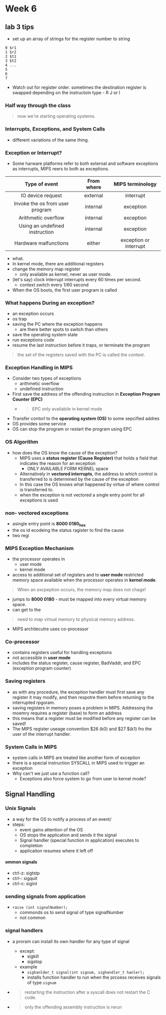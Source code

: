 # Week 6

## lab 3 tips
- set up an array of strings for the register number to string
```
0 $r1
1 $r2
2 $t1
3 $t2
4 ...
5
6
7
```

- Watch out for register order. sometimes the destination register is swapped depending on the instructoin type - R J or I

### Half way through the class
>now we're starting operating systems.

### Interrupts, Exceptions, and System Calls

- different variations of the same thing.
### Exception or Interrupt?
- Some harware platforms refer to both external and software exceptions as interrupts, MIPS reers to both as exceptions.

|Type of event|From where|MIPS terminology|
|:-:|:-:|:-:|
|IO device request|external|interrupt|
|Invoke the os from user program|internal|exception|
|Arithmetic overflow|internal|exception|
|Using an undefined instruction|internal|exception|
|Hardware malfunctions|either|exception or interrupt|


- what.
- In kernel mode, there are additional registers
- change the memory map register 
  - only available as kernel, never as user mode.
- (let's say) clock interrupt interrupts every 60 times per second.
  - context switch every 1/60 second
- When the OS boots, the first user program is called

### What happens During an exception?
- an exception occurs
- os trap
- saving the PC where the exception happens
  - are there better spots to switch than others
- save the operating system state
- run exceptions code
- resume the last instruction before it traps, or terminate the program

> the set of the registers saved with the PC is called the context.

### Exception Handling in MIPS
- Consider two types of exceptions
  - arithmetic overflow
  - undefined instruction
- First save the address of the offending instruction in **Exception Program Counter (EPC)**
  - > EPC only availabile in kernel mode
- Transfer contorl to the **operating system (OS)** to some sepcified addres
- OS provides some service
- OS can stop the program or restart the program using EPC

### OS Algorithm
- how does the OS know the cause of the exception?
  - MIPS uses a **status register (Cause Register)** that holds a field that indicates the reason for an exception
    - ONLY AVAILABLE FORM KERNEL space
  - Alternatively in **vectored interrupts**, the address to which control is transferred to is determined by the cause of the exception
  - In this case the OS knows what happened by virtue of where control is transferred to.
  - when the exception is not vectored a single entry point for all exceptions is used

### non- vectored exceptions
  - asingle entry point is **8000 0180<sub>hex</sub>**
  - the os id ecodeing the status ragister to find the cause
  - two regi

### MIPS Exception Mechanism
- the processor operates in 
  - user mode
  - kernel mode
- access to additional set of registers and to **user mode** restricted memory space available when the processor operates in **kernel mode**.

 > When an excpeption occurs, the memory map does not chage!
 - jumps to **8000 0180** - must be mapped into every virtual memory space.
 - can get to the 

 > need to map virtual memory to physical memory address.

 - MIPS architecutre uses co-processor

 ### Co-processor
 - contains registers useful for handling exceptions
 - not accessible in **user mode**
 - includes the status register, cause register, BadVaddr, and EPC (exception program counter)

### Saving registers
- as with any procedure, the exception handler must first save any register it may modify, and then respotre them before returning to the interrupted rpgoram.
- saving registers in memory poses a problem in MIPS. Addressing the moemry requires a register (base) to form an address
- this means that a register must be modified before any register can be saved!
- The MIPS register useage convention $26 $($k0) and $27 $(k1) fro the user of the interrupt handler.

### System Calls in MIPS
- system calls in MIPS are treated like another form of exception
- there is a special instruction SYSCALL in MIPS used to trigger an exception
- Why can't we just use a function call?
  - Exceptions also force system to go from user to kernel mode?

## Signal Handling
### Unix Signals
- a way for the OS to notify a process of an event/
- steps:
  - event gains attention of the OS
  - OS stops the application and sends it the signal
  - Signal handler (special function in application) executes to completion
  - applicaiton resumes where it left off

#### ommon signals
- ctrl-z: sigtstp
- ctrl-\: sigquit
- ctrl-c: sigint

### sending signals from application
- `raise (int signalNumber);`
  - commonds os to send signal of type signalNumber
  - not common
### signal handlers
- a proram can install its own handler for any type of signal
  - except:
    - sigkill
    - sigstop
  - example
    - `sighanlder_t signal(int signum, sighandler_t hanler);`
    - installs function handler to run when the prcoess receives signals of type `signum`

- > restarting the instruction after a syscall does not restart the C code.
- > only the offending assembly instruction is rerun